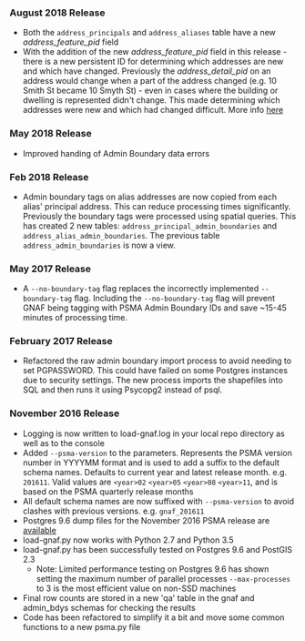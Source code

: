 ### August 2018 Release
- Both the `address_principals` and `address_aliases` table have a new *address_feature_pid* field
- With the addition of the new *address_feature_pid* field in this release - there is a new persistent ID for determining which addresses are new and which have changed. Previously the *address_detail_pid* on an address would change when a part of the address changed (e.g. 10 Smith St became 10 Smyth St) - even in cases where the building or dwelling is represented didn't change. This made determining which addresses were new and which had changed difficult. More info [here](https://www.psma.com.au/blog/blog/product-update-data-model-changes-improve-g-naf-product-scope)

### May 2018 Release
- Improved handing of Admin Boundary data errors

### Feb 2018 Release
- Admin boundary tags on alias addresses are now copied from each alias' principal address. This can reduce processing times significantly. Previously the boundary tags were processed using spatial queries. This has created 2 new tables: `address_principal_admin_boundaries` and `address_alias_admin_boundaries`. The previous table `address_admin_boundaries` is now a view. 

### May 2017 Release
- A `--no-boundary-tag` flag replaces the incorrectly implemented `--boundary-tag` flag. Including the `--no-boundary-tag` flag will prevent GNAF being tagging with PSMA Admin Boundary IDs and save ~15-45 minutes of processing time.

### February 2017 Release
- Refactored the raw admin boundary import process to avoid needing to set PGPASSWORD. This could have failed on some Postgres instances due to security settings. The new process imports the shapefiles into SQL and then runs it using Psycopg2 instead of psql. 

### November 2016 Release
- Logging is now written to load-gnaf.log in your local repo directory as well as to the console 
- Added `--psma-version` to the parameters. Represents the PSMA version number in YYYYMM format and is used to add a suffix to the default schema names. Defaults to current year and latest release month. e.g. `201611`. Valid values are `<year>02` `<year>05` `<year>08` `<year>11`, and is based on the PSMA quarterly release months 
- All default schema names are now suffixed with `--psma-version` to avoid clashes with previous versions. e.g. `gnaf_201611`
- Postgres 9.6 dump files for the November 2016 PSMA release are [available](https://github.com/minus34/gnaf-loader#option-3---load-pg_dump-files)
- load-gnaf.py now works with Python 2.7 and Python 3.5
- load-gnaf.py has been successfully tested on Postgres 9.6 and PostGIS 2.3
    - Note: Limited performance testing on Postgres 9.6 has shown setting the maximum number of parallel processes `--max-processes` to 3 is the most efficient value on non-SSD machines
- Final row counts are stored in a new 'qa' table in the gnaf and admin_bdys schemas for checking the results
- Code has been refactored to simplify it a bit and move some common functions to a new psma.py file
